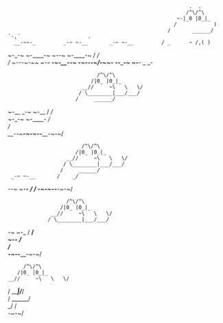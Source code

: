                                                            
                                                               .  .
                                                              /^\/^\                                                          
                                                           ~-|_0 |0_|_
                                                          /            )
                                                        /       ______/ `-,´                      .  
      __-~~-_         _-~ ~-__       _-~ ~-__         / _      ~ /,( )       
~-_-~        ~-____-~         ~_-_-~        ~-____-~ /        _/                                     
                                                           /
~--___-~_-~~  ~-____- _-~-__-_-~_ _-~--______-~/-~~-_ --______-~      ~-___-     _          _-


                                 /^\/^\          
                               /|0_ |0_|_        
                            __//     ~\   \   \/ 
                           / \________|___/___/  
                          /     ______/          
~-__       _-~ ~-__      /    _/                 
    ~_-_-~        ~-____-   _/                   
                           /                     
__-_-~___-~-~--______-~-~_/                      

                            /^\/^\
                          /|0_ |0_|_
                       __//     ~\   \   \/
                      / \________|___/___/
                     /     ______/
     _-~ ~-__       /    _/
-_-~        ~-____-   _/
                     /
___-~-~--______-~-~_/

                       /^\/^\           
                     /|0_ |0_|_         
                  __//     ~\   \   \/  
                 / \________|___/___/   
_-~ ~-__        /     ______/           
       ~-____-   _/                     
                /                       
-~--______-~-~_/                        


         /^\/^\          
       /|0_ |0_|_        
    __//     ~\   \   \/ 
   / \________|___/___/  
  /     ______/          
_/     /                 
_-~-~_/                  